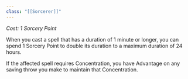 ```yaml
---
class: "[[Sorcerer]]"
---
```

_Cost: 1 Sorcery Point_

When you cast a spell that has a duration of 1 minute or longer, you can spend 1 Sorcery Point to double its duration to a maximum duration of 24 hours.

If the affected spell requires Concentration, you have Advantage on any saving throw you make to maintain that Concentration.
